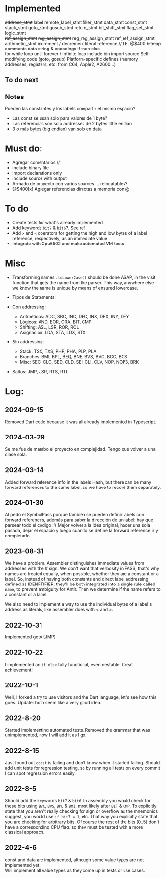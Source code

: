 # Implemented

~~address_stmt~~
label
remote_label_stmt
filler_stmt
data_stmt
const_stmt
stack_stmt
goto_stmt
gosub_stmt
return_stmt
bit_shift_stmt
flag_set_stmt
logic_stmt  
~~ref_assign_stmt~~
~~reg_assign_stmt~~
reg_reg_assign_stmt
ref_ref_assign_stmt
arithmetic_stmt
increment / decrement
literal reference // I.E. @$400 
~~bitmap~~
comments
data string & encodings
if then else  
for
while
loop until
forever / infinite loop
include bin
import source
Self-modifying code (goto, gosub)
Platform-specific defines (memory addresses, registers, etc. from C64, Apple2, A2600...)

## To do next

## Notes
Pueden las constantes y los labels compartir el mismo espacio?
- Las const se usan solo para valores de 1 byte?
- Las referencias son solo addresses de 2 bytes little endian
- 3 o más bytes (big endian) van solo en data


# Must do:
- Agregar comentarios //
- include binary file
- import declarations only
- include source with output
- Armado de proyecto con varios sources ... relocatables?
- @$400[x] Agregar referencias directas a memoria con @


# To do
- Create tests for what's already implemented
- Add keywords `bit7` & `bit6`?. See [ref](##2022-8-5)
- Add `>` and `<` operators for getting the high and low bytes of a label reference, 
	respectively, as an immediate value
- Integrate with Cpu6502 and make automated VM tests

# Misc
- Transforming names `.toLowerCase()` should be done ASAP, in the visit function that
	gets the name from the parser. This way, anywhere else we know the name is
	unique by means of ensured lowercase.

- Tipos de Statements:  

* Con addressing:  
	- Aritméticos: ADC, SBC, INC, DEC, INX, DEX, INY, DEY
	- Lógicos: AND, EOR, ORA, BIT, CMP
	- Shifting: ASL, LSR, ROR, ROL
	- Asignación: LDA, STA, LDX, STX

* Sin addressing:
	- Stack: TSX, TXS, PHP, PHA, PLP, PLA
	- Branches: BMI, BPL, BEQ, BNE, BVS, BVC, BCC, BCS
	- Misc: SEC, CLC, SED, CLD, SEI, CLI, CLV, NOP, NOP3, BRK

* Saltos: JMP, JSR, RTS, RTI


<!----------------------------------------------------------------------------->
# Log:

## 2024-09-15
Removed Dart code because it was all already implemented in Typescript.

## 2024-03-29
Se me fue de mambo el proyecto en complejidad. Tengo que volver a una clase sola.

## 2024-03-14
Added forward reference info in the labels Hash, but there can be many forward references to the same label, so we have to record them separately.

## 2024-01-30
Al pedo el SymbolPass porque también se pueden definir labels con forward references, además para saber la dirección de un label: hay que parsear todo el código :'(
Mejor volver a la idea original, hacer una sola pasada, dejar el espacio y luego cuando se define la forward reference ir y completarlo.

## 2023-08-31
We have a problem. Assembler distinguishes immediate values from addresses with the # sign.
We don't want that verbosity in FASS, that's why names are treated equally, when possible, whether they are a constant or a label.
So, instead of having both constants and direct label addressing defined as IDENFTIFIER, they'll be both integrated into a single rule called `name`, to prevent ambiguity for Antlr.
Then we determine if the name refers to a constant or a label.

We also need to implement a way to use the individual bytes of a label's address as literals, like assembler does with < and >.

## 2022-10-31
Implemented goto (JMP)

## 2022-10-22

I implemented an `if else` fully functional, even nestable. Great achievement!

## 2022-10-1

Well, I forked a try to use visitors and the Dart language, let's see how this goes.
Update: both seem like a very good idea.

## 2022-8-20

Started implementing automated tests.
Removed the grammar that was unimplemented, now I will add it as I go.

## 2022-8-15

Just found out `const` is failing and don't know when it started failing.
Should add unit tests for regression testing, so by running all tests on every commit I can spot regression errors easily.

## 2022-8-5

Should add the keywords `bit7` & `bit6`.
In assembly you would check for these bits using `BVC`, `BVS`, `BPL` & `BMI`, most likely after `BIT` & `CMP`.
To explicitly state that you aren't really checking for sign or overflow as the mnemonics suggest, you would use `if bit7 = 1`, etc.
That way you explicitly state that you are checking for arbitrary bits.
Of course the rest of the bits (0..5) don't have a corresponding CPU flag, so they must be tested with a more classical approach.

## 2022-4-6

const and data are implemented, although some value types are not implemented yet.  
Will implement all value types as they come up in tests or use cases.
